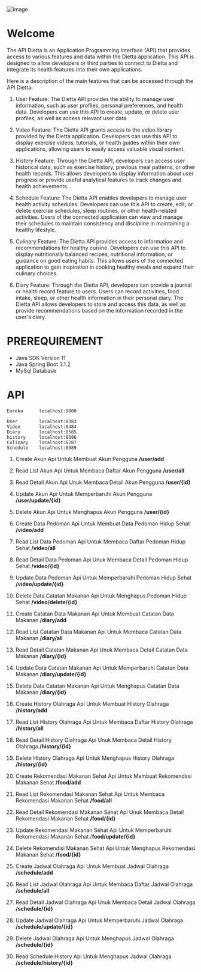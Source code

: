 ![image](https://github.com/IzaHaiL/dietta-api/assets/61128784/66dca769-3615-4656-af0d-ffd2698a493a)


# Welcome 



The API Dietta is an Application Programming Interface (API) that provides access to various features and data within the Dietta application. This API is designed to allow developers or third parties to connect to Dietta and integrate its health features into their own applications.

Here is a description of the main features that can be accessed through the API Dietta:

1.  User Feature: The Dietta API provides the ability to manage user information, such as user profiles, personal preferences, and health data. Developers can use this API to create, update, or delete user profiles, as well as access relevant user data.
    
2.  Video Feature: The Dietta API grants access to the video library provided by the Dietta application. Developers can use this API to display exercise videos, tutorials, or health guides within their own applications, allowing users to easily access valuable visual content.
    
3.  History Feature: Through the Dietta API, developers can access user historical data, such as exercise history, previous meal patterns, or other health records. This allows developers to display information about user progress or provide useful analytical features to track changes and health achievements.
    
4.  Schedule Feature: The Dietta API enables developers to manage user health activity schedules. Developers can use this API to create, edit, or delete exercise schedules, sleep routines, or other health-related activities. Users of the connected application can view and manage their schedules to maintain consistency and discipline in maintaining a healthy lifestyle.
    
5.  Culinary Feature: The Dietta API provides access to information and recommendations for healthy cuisine. Developers can use this API to display nutritionally balanced recipes, nutritional information, or guidance on good eating habits. This allows users of the connected application to gain inspiration in cooking healthy meals and expand their culinary choices.
    
6.  Diary Feature: Through the Dietta API, developers can provide a journal or health record feature to users. Users can record activities, food intake, sleep, or other health information in their personal diary. The Dietta API allows developers to store and access this data, as well as provide recommendations based on the information recorded in the user's diary.


# PREREQUIREMENT

 - Java SDK Version 11
 - Java Spring Boot 3.1.2
 - MySql Database

# API

	Eureka		localhost:9000	
	
	User		localhost:8383
 	Video  		localhost:8484
  	Diary 		localhost:8585
   	history		localhost:8686
    Culinary	localhost:8787
    Schedule	localhost:8989
    	

 1. Create Akun	Api Untuk Membuat Akun Pengguna	**/user/add** 	
 2. Read List Akun	Api Untuk Membaca Daftar Akun Pengguna	**/user/all** 	
 3. Read Detail Akun	Api Unuk Membaca Detail Akun Pengguna	**/user/{id}**
 4. Update Akun	Api Untuk Memperbaruhi Akun Pengguna	**/user/update/{id}** 	
 5. Delete Akun	Api Untuk Menghapus Akun  Pengguna	**/user/{id}**


 7. Create Data Pedoman	Api Untuk Membuat Data Pedoman Hidup
    Sehat	**/video/add**
 8. Read List Data Pedoman	Api Untuk Membaca Daftar Pedoman Hidup
    Sehat	**/video/all**
 9. Read Detail Data Pedoman	Api Unuk Membaca Detail Pedoman Hidup
    Sehat	**/video/{id}**
 10. Update Data Pedoman	Api Untuk Memperbaruhi Pedoman Hidup
    Sehat	**/video/update/{id}**
 11. Delete Data Catatan Makanan	Api Untuk Menghapus Pedoman Hidup
    Sehat	**/video/delete/{id}**


 12. Create Catatan Data Makanan	Api Untuk Membuat Catatan Data
    Makanan	**/diary/add**
 13. Read List Catatan Data Makanan	Api Untuk Membaca Catatan Data
    Makanan	**/diary/all**
 14. Read Detail Catatan Makanan	Api Unuk Membaca Detail Catatan Data
    Makanan	**/diary/{id}**
 15. Update Data Catatan Makanan	Api Untuk Memperbaruhi Catatan Data
    Makanan	**/diary/update/{id}**
 16. Delete Data Catatan Makanan	Api Untuk Menghapus Catatan Data
    Makanan	**/diary/{id}**


 17. Create History Olahraga	Api Untuk Membuat History
    Olahraga	**/history/add**
 18. Read List History Olahraga	Api Untuk Membaca Daftar History
    Olahraga	**/history/all**
 19. Read Detail History Olahraga	Api Unuk Membaca Detail History
    Olahraga	**/history/{id}**
 20. Delete History Olahraga	Api Untuk Menghapus History
    Olahraga	**/history/{id}**


 21. Create Rekomendasi Makanan Sehat	Api Untuk Membuat Rekomendasi
    Makanan Sehat	**/food/add**
 22. Read List Rekomendasi Makanan Sehat	Api Untuk Membaca Rekomendasi
    Makanan Sehat	**/food/all**
 23. Read Detail Rekomendasi Makanan Sehat	Api Unuk Membaca Detail
    Rekomendasi Makanan Sehat	**/food/{id}**
 24. Update Rekomendasi Makanan Sehat	Api Untuk Memperbaruhi Rekomendasi
    Makanan Sehat	/**food/update/{id}**
 25. Delete Rekomendisi Makanan Sehat	Api Untuk Menghapus Rekomendasi
    Makanan Sehat	**/food/{id}**

 26. Create Jadwal Olahraga	Api Untuk Membuat Jadwal Olahraga
    	**/schedule/add**
 27. Read List Jadwal Olahraga	Api Untuk Membaca Daftar Jadwal Olahraga
    	**/schedule/all**
 28. Read Detail Jadwal Olahraga	Api Unuk Membaca Detail Jadwal Olahraga
    	**/schedule/{id}**
 29. Update Jadwal Olahraga	Api Untuk Memperbaruhi Jadwal Olahraga
    	**/schedule/update/{id}**
 30. Delete Jadwal Olahraga	Api Untuk Menghapus Jadwal Olahraga
    	**/schedule/{id}**
 30. Read Schedule History	Api Untuk Menghapus Jadwal Olahraga
    	**/schedule/history/{id}**
